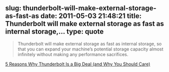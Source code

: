 slug: thunderbolt-will-make-external-storage-as-fast-as
date: 2011-05-03 21:48:21
title: Thunderbolt will make external storage as fast as internal storage,...
type: quote
---

> Thunderbolt will make external storage as fast as internal storage, so that you can expand your machine’s potential storage capacity almost infinitely without making any performance sacrifices.

[5 Reasons Why Thunderbolt Is a Big Deal (and Why You Should Care)](http://gigaom.com/apple/5-reasons-why-thunderbolt-is-a-big-deal-and-why-you-should-care/)
